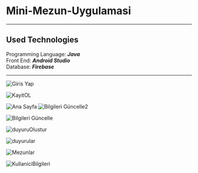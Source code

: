 # Mini-Mezun-Uygulamasi



 
 <hr>
<h2> Used Technologies </h2>
Programming Language: <em><strong>Java</strong></em> <br>
Front End: <em><strong>Android Studio</strong></em> <br>
Database: <em><strong>Firebase</strong></em> <br>
<hr>

![Giris Yap](https://user-images.githubusercontent.com/119736588/236699685-fa68c149-2d64-469c-a3e5-beff26aed872.jpg)

![KayitOL](https://user-images.githubusercontent.com/119736588/236699690-9e0d1d52-5e84-4df5-8155-9325f161f35e.jpg)

![Ana Sayfa](https://user-images.githubusercontent.com/119736588/236699693-df63d79f-bb16-4ec8-8038-e45813f8e343.jpg)
![Bilgileri Güncelle2](https://user-images.githubusercontent.com/119736588/236699702-37633a55-f0d9-435b-b03d-7d7bc471c157.jpg)

![Bilgileri Güncelle](https://user-images.githubusercontent.com/119736588/236699706-41f58d78-5df8-4b47-b9d9-69b4508ec8f6.jpg)


![duyuruOlustur](https://user-images.githubusercontent.com/119736588/236699714-6ef83a64-049e-49a5-8e81-ca1dcb84fc75.jpg)

![duyurular](https://user-images.githubusercontent.com/119736588/236699719-088d3d6e-392e-4dac-a3e9-0654be7382d8.jpg)

![Mezunlar](https://user-images.githubusercontent.com/119736588/236699722-84211029-edc0-4012-be47-7cca3b99053c.jpg)

![KullaniciBilgileri](https://user-images.githubusercontent.com/119736588/236699728-de5b2a18-c3dd-43bc-b74c-5ca8ba432c0f.jpg)



